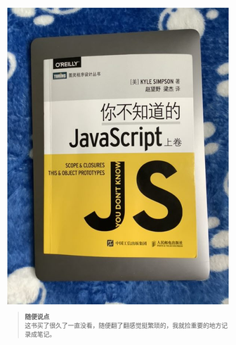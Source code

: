 ![你不知道的js.jpg](../public/cover-img/1.jpg#coverimg)


>**随便说点**  
这书买了很久了一直没看，随便翻了翻感觉挺繁琐的，我就捡重要的地方记录成笔记。


